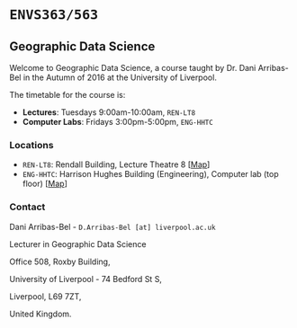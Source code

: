 
# `ENVS363/563`

## Geographic Data Science

Welcome to Geographic Data Science, a course taught by Dr. Dani Arribas-Bel in the Autumn of 2016 at the University of Liverpool.

The timetable for the course is:

* **Lectures**: Tuesdays 9:00am-10:00am, `REN-LT8`
* **Computer Labs**: Fridays 3:00pm-5:00pm, `ENG-HHTC`

### Locations

* `REN-LT8`: Rendall Building, Lecture Theatre 8 [[Map](http://www.openstreetmap.org/?mlat=53.40187&mlon=-2.96573#map=18/53.40187/-2.96573)]
* `ENG-HHTC`: Harrison Hughes Building (Engineering), Computer lab (top floor) [[Map](http://www.openstreetmap.org/?mlat=53.40640&mlon=-2.96744#map=18/53.40640/-2.96744)]

### Contact

Dani Arribas-Bel - `D.Arribas-Bel [at] liverpool.ac.uk`

Lecturer in Geographic Data Science

Office 508, Roxby Building, 

University of Liverpool - 74 Bedford St S, 

Liverpool, L69 7ZT, 

United Kingdom.

